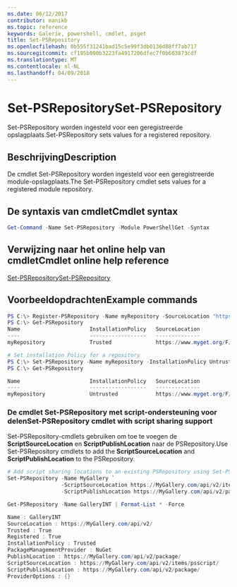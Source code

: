```yaml
---
ms.date: 06/12/2017
contributor: manikb
ms.topic: reference
keywords: Galerie, powershell, cmdlet, psget
title: Set-PSRepository
ms.openlocfilehash: 0b555f31241bad15c5e99f3db0136d88ff7ab717
ms.sourcegitcommit: cf195b090b3223fa4917206dfec7f0b603873cdf
ms.translationtype: MT
ms.contentlocale: nl-NL
ms.lasthandoff: 04/09/2018
---
```

# <a name="set-psrepository"></a><span data-ttu-id="9a779-103">Set-PSRepository</span><span class="sxs-lookup"><span data-stu-id="9a779-103">Set-PSRepository</span></span>

<span data-ttu-id="9a779-104">Set-PSRepository worden ingesteld voor een geregistreerde opslagplaats.</span><span class="sxs-lookup"><span data-stu-id="9a779-104">Set-PSRepository sets values for a registered repository.</span></span>

## <a name="description"></a><span data-ttu-id="9a779-105">Beschrijving</span><span class="sxs-lookup"><span data-stu-id="9a779-105">Description</span></span>

<span data-ttu-id="9a779-106">De cmdlet Set-PSRepository worden ingesteld voor een geregistreerde module-opslagplaats.</span><span class="sxs-lookup"><span data-stu-id="9a779-106">The Set-PSRepository cmdlet sets values for a registered module repository.</span></span>

## <a name="cmdlet-syntax"></a><span data-ttu-id="9a779-107">De syntaxis van cmdlet</span><span class="sxs-lookup"><span data-stu-id="9a779-107">Cmdlet syntax</span></span>

```powershell
Get-Command -Name Set-PSRepository -Module PowerShellGet -Syntax
```
## <a name="cmdlet-online-help-reference"></a><span data-ttu-id="9a779-108">Verwijzing naar het online help van cmdlet</span><span class="sxs-lookup"><span data-stu-id="9a779-108">Cmdlet online help reference</span></span>

[<span data-ttu-id="9a779-109">Set-PSRepository</span><span class="sxs-lookup"><span data-stu-id="9a779-109">Set-PSRepository</span></span>](http://go.microsoft.com/fwlink/?LinkID=517128)

## <a name="example-commands"></a><span data-ttu-id="9a779-110">Voorbeeldopdrachten</span><span class="sxs-lookup"><span data-stu-id="9a779-110">Example commands</span></span>

```powershell
PS C:\> Register-PSRepository -Name myRepository -SourceLocation "https://www.myget.org/F/powershellgetdemo/api/v2" -InstallationPolicy Trusted
PS C:\> Get-PSRepository
Name                      InstallationPolicy   SourceLocation
----                      ------------------   --------------
myRepository              Trusted              https://www.myget.org/F/powershellgetdemo/api/v2

# Set installation Policy for a repository
PS C:\> Set-PSRepository -Name myRepository -InstallationPolicy Untrusted
PS C:\> Get-PSRepository

Name                      InstallationPolicy   SourceLocation
----                      ------------------   --------------
myRepository              Untrusted            https://www.myget.org/F/powershellgetdemo/api/v2
```


### <a name="set-psrepository-cmdlet-with-script-sharing-support"></a><span data-ttu-id="9a779-111">De cmdlet Set-PSRepository met script-ondersteuning voor delen</span><span class="sxs-lookup"><span data-stu-id="9a779-111">Set-PSRepository cmdlet with script sharing support</span></span>

<span data-ttu-id="9a779-112">Set-PSRepository-cmdlets gebruiken om toe te voegen de **ScriptSourceLocation** en **ScriptPublishLocation** naar de PSRepository.</span><span class="sxs-lookup"><span data-stu-id="9a779-112">Use Set-PSRepository cmdlets to add the **ScriptSourceLocation** and **ScriptPublishLocation** to the PSRepository.</span></span>
```powershell
# Add script sharing locations to an existing PSRepository using Set-PSRepository object.
Set-PSRepository -Name MyGallery `
                 -ScriptSourceLocation https://MyGallery.com/api/v2/items/psscript/ `
                 -ScriptPublishLocation https://MyGallery.com/api/v2/package/

Get-PSRepository -Name GalleryINT | Format-List * -Force

Name : GalleryINT
SourceLocation : https://MyGallery.com/api/v2/
Trusted : True
Registered : True
InstallationPolicy : Trusted
PackageManagementProvider : NuGet
PublishLocation : https://MyGallery.com/api/v2/package/
ScriptSourceLocation : https://MyGallery.com/api/v2/items/psscript/
ScriptPublishLocation : https://MyGallery.com/api/v2/package/
ProviderOptions : {}

```